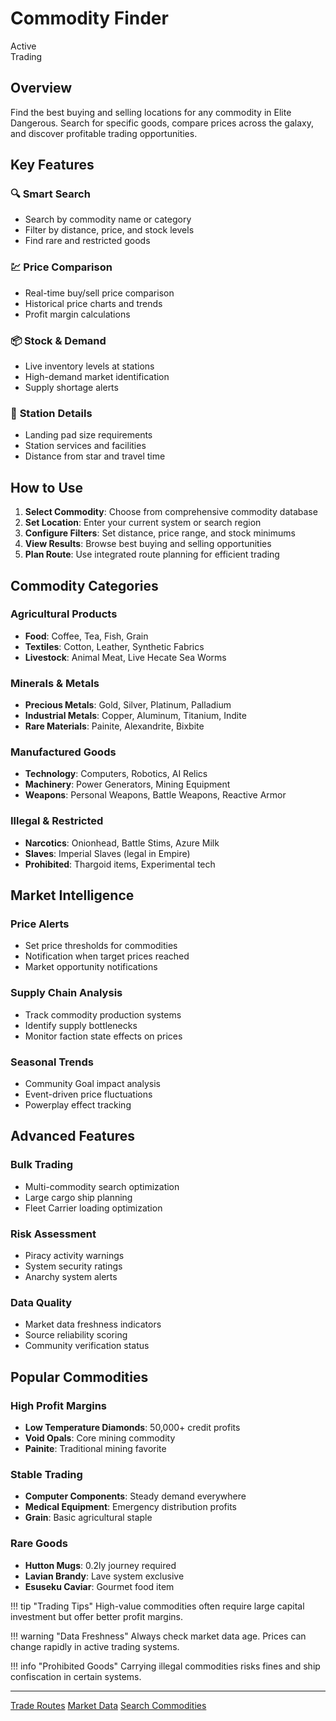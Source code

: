 # Commodity Finder

<div class="tool-header">
    <div class="tool-status status-active">Active</div>
    <div class="tool-category">Trading</div>
</div>

## Overview

Find the best buying and selling locations for any commodity in Elite Dangerous. Search for specific goods, compare prices across the galaxy, and discover profitable trading opportunities.

## Key Features

### 🔍 **Smart Search**
- Search by commodity name or category
- Filter by distance, price, and stock levels
- Find rare and restricted goods

### 💹 **Price Comparison**
- Real-time buy/sell price comparison
- Historical price charts and trends
- Profit margin calculations

### 📦 **Stock & Demand**
- Live inventory levels at stations
- High-demand market identification
- Supply shortage alerts

### 🚀 **Station Details**
- Landing pad size requirements
- Station services and facilities
- Distance from star and travel time

## How to Use

1. **Select Commodity**: Choose from comprehensive commodity database
2. **Set Location**: Enter your current system or search region
3. **Configure Filters**: Set distance, price range, and stock minimums
4. **View Results**: Browse best buying and selling opportunities
5. **Plan Route**: Use integrated route planning for efficient trading

## Commodity Categories

### **Agricultural Products**
- **Food**: Coffee, Tea, Fish, Grain
- **Textiles**: Cotton, Leather, Synthetic Fabrics
- **Livestock**: Animal Meat, Live Hecate Sea Worms

### **Minerals & Metals**
- **Precious Metals**: Gold, Silver, Platinum, Palladium
- **Industrial Metals**: Copper, Aluminum, Titanium, Indite
- **Rare Materials**: Painite, Alexandrite, Bixbite

### **Manufactured Goods**
- **Technology**: Computers, Robotics, AI Relics
- **Machinery**: Power Generators, Mining Equipment
- **Weapons**: Personal Weapons, Battle Weapons, Reactive Armor

### **Illegal & Restricted**
- **Narcotics**: Onionhead, Battle Stims, Azure Milk
- **Slaves**: Imperial Slaves (legal in Empire)
- **Prohibited**: Thargoid items, Experimental tech

## Market Intelligence

### **Price Alerts**
- Set price thresholds for commodities
- Notification when target prices reached
- Market opportunity notifications

### **Supply Chain Analysis**
- Track commodity production systems
- Identify supply bottlenecks
- Monitor faction state effects on prices

### **Seasonal Trends**
- Community Goal impact analysis
- Event-driven price fluctuations
- Powerplay effect tracking

## Advanced Features

### **Bulk Trading**
- Multi-commodity search optimization
- Large cargo ship planning
- Fleet Carrier loading optimization

### **Risk Assessment**
- Piracy activity warnings
- System security ratings
- Anarchy system alerts

### **Data Quality**
- Market data freshness indicators
- Source reliability scoring
- Community verification status

## Popular Commodities

### **High Profit Margins**
- **Low Temperature Diamonds**: 50,000+ credit profits
- **Void Opals**: Core mining commodity
- **Painite**: Traditional mining favorite

### **Stable Trading**
- **Computer Components**: Steady demand everywhere
- **Medical Equipment**: Emergency distribution profits
- **Grain**: Basic agricultural staple

### **Rare Goods**
- **Hutton Mugs**: 0.2ly journey required
- **Lavian Brandy**: Lave system exclusive
- **Esuseku Caviar**: Gourmet food item

!!! tip "Trading Tips"
    High-value commodities often require large capital investment but offer better profit margins.

!!! warning "Data Freshness"
    Always check market data age. Prices can change rapidly in active trading systems.

!!! info "Prohibited Goods"
    Carrying illegal commodities risks fines and ship confiscation in certain systems.

---

<div class="tool-footer">
    <div class="footer-links">
        <a href="trade-routes/" class="btn btn-secondary">Trade Routes</a>
        <a href="market-data/" class="btn btn-secondary">Market Data</a>
        <a href="#" class="btn btn-primary" data-external="true">Search Commodities</a>
    </div>
</div>